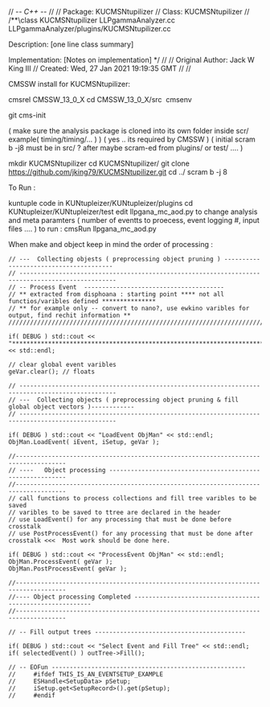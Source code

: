 // -*- C++ -*-
//
// Package:    KUCMSNtupilizer
// Class:      KUCMSNtupilizer
//
/**\class KUCMSNtupilizer LLPgammaAnalyzer.cc LLPgammaAnalyzer/plugins/KUCMSNtupilizer.cc

 Description: [one line class summary]

 Implementation:
     [Notes on implementation]
*/
//
// Original Author:  Jack W King III
//         Created:  Wed, 27 Jan 2021 19:19:35 GMT
//
//

CMSSW install for KUCMSNtupilizer:

cmsrel CMSSW_13_0_X
cd CMSSW_13_0_X/src 
cmsenv 

git cms-init

( make sure the analysis package is cloned into its own folder inside scr/  example( timing/timing/…  ) )
( yes ..  its required by CMSSW )
( initial scram b -j8 must be in src/ ?  after maybe scram-ed  from plugins/ or test/ …. )


mkdir KUCMSNtupilizer
cd KUCMSNtupilizer/
git clone https://github.com/jking79/KUCMSNtupilizer.git
cd ../
scram b -j 8

To Run :

kuntuple code in KUNtupleizer/KUNtupleizer/plugins
cd KUNtupleizer/KUNtupleizer/test
edit llpgana_mc_aod.py to change analysis and meta paramters ( number of eventts to proecess, event logging  #, input files .... ) 
to run : 
cmsRun llpgana_mc_aod.py




When make and object keep in mind the order of processing :

    // ---  Collecting objests ( preprocessing object pruning ) ---------------------------------------
    // -------------------------------------------------------------------------------------------------
    // -- Process Event  ---------------------------------------    
    // ** extracted from disphoana : starting point **** not all functios/varibles defined ***************
    // ** for example only -- convert to nano?, use ewkino varibles for output, find rechit information ** 
    //////////////////////////////////////////////////////////////////////////////////////////////////////////

    if( DEBUG ) std::cout << "***********************************************************************************************" << std::endl;

    // clear global event varibles 
    geVar.clear(); // floats

    // -------------------------------------------------------------------------------------------------
    // ---  Collecting objects ( preprocessing object pruning & fill global object vectors )------------
    // -------------------------------------------------------------------------------------------------

    if( DEBUG ) std::cout << "LoadEvent ObjMan" << std::endl;
    ObjMan.LoadEvent( iEvent, iSetup, geVar );

    //------------------------------------------------------------------------------------
    // ----   Object processing ----------------------------------------------------------
    //------------------------------------------------------------------------------------
    // call functions to process collections and fill tree varibles to be saved
    // varibles to be saved to ttree are declared in the header
    // use LoadEvent() for any processing that must be done before crosstalk 
    // use PostProcessEvent() for any processing that must be done after crosstalk <<<  Most work should be done here.

    if( DEBUG ) std::cout << "ProcessEvent ObjMan" << std::endl;
    ObjMan.ProcessEvent( geVar );
    ObjMan.PostProcessEvent( geVar );

    //------------------------------------------------------------------------------------
    //---- Object processing Completed ----------------------------------------------------------
    //------------------------------------------------------------------------------------

    // -- Fill output trees ------------------------------------------

    if( DEBUG ) std::cout << "Select Event and Fill Tree" << std::endl;
    if( selectedEvent() ) outTree->Fill();

    // -- EOFun ------------------------------------------------------
    //     #ifdef THIS_IS_AN_EVENTSETUP_EXAMPLE
    //     ESHandle<SetupData> pSetup;
    //     iSetup.get<SetupRecord>().get(pSetup);
    //     #endif


